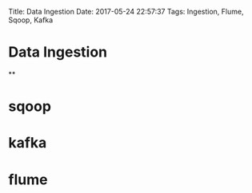 Title: Data Ingestion
Date: 2017-05-24 22:57:37
Tags: Ingestion, Flume, Sqoop, Kafka



# Data Ingestion

**

# sqoop

# kafka

# flume

